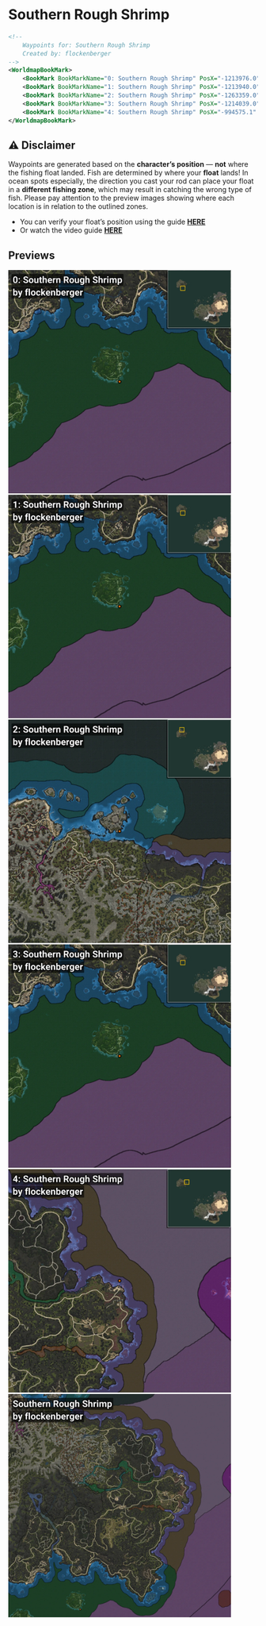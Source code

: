 # Southern Rough Shrimp
```xml
<!--
    Waypoints for: Southern Rough Shrimp
    Created by: flockenberger
-->
<WorldmapBookMark>
    <BookMark BookMarkName="0: Southern Rough Shrimp" PosX="-1213976.0" PosY="-7759.0" PosZ="1052852.0" />
    <BookMark BookMarkName="1: Southern Rough Shrimp" PosX="-1213940.0" PosY="-7759.0" PosZ="1052844.0" />
    <BookMark BookMarkName="2: Southern Rough Shrimp" PosX="-1263359.0" PosY="-8164.0" PosZ="1499077.0" />
    <BookMark BookMarkName="3: Southern Rough Shrimp" PosX="-1214039.0" PosY="-7759.0" PosZ="1052831.0" />
    <BookMark BookMarkName="4: Southern Rough Shrimp" PosX="-994575.1" PosY="-7883.4717" PosZ="1349029.0" />
</WorldmapBookMark>
```

## ⚠️ Disclaimer
Waypoints are generated based on the __**character’s position**__ — __not__ where the fishing float landed.
Fish are determined by where your **float** lands!
In ocean spots especially, the direction you cast your rod can place your float in a **different fishing zone**, which may result in catching the wrong type of fish.
Please pay attention to the preview images showing where each location is in relation to the outlined zones.

- You can verify your float’s position using the guide [**HERE**](https://flockenberger.github.io/bdo-fish-position/)
- Or watch the video guide [**HERE**](https://youtu.be/t-VXcRoNojk)

## Previews
<img src="./Southern Rough Shrimp_0_Preview.webp" width="450"/> <img src="./Southern Rough Shrimp_1_Preview.webp" width="450"/> <img src="./Southern Rough Shrimp_2_Preview.webp" width="450"/> <img src="./Southern Rough Shrimp_3_Preview.webp" width="450"/> <img src="./Southern Rough Shrimp_4_Preview.webp" width="450"/> <img src="./Southern Rough Shrimp_Preview.webp" width="450"/> 
